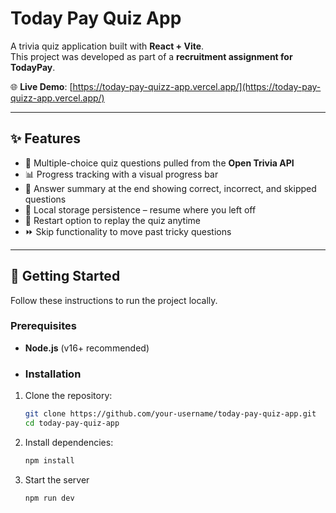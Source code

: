 # Today Pay Quiz App

A trivia quiz application built with **React + Vite**.  
This project was developed as part of a **recruitment assignment for TodayPay**.

🌐 **Live Demo**: [https://today-pay-quizz-app.vercel.app/](https://today-pay-quizz-app.vercel.app/)

---

## ✨ Features

- 🎯 Multiple-choice quiz questions pulled from the **Open Trivia API**  
- 📊 Progress tracking with a visual progress bar  
- 📝 Answer summary at the end showing correct, incorrect, and skipped questions  
- 💾 Local storage persistence – resume where you left off  
- 🔄 Restart option to replay the quiz anytime  
- ⏩ Skip functionality to move past tricky questions  

---

## 🚀 Getting Started

Follow these instructions to run the project locally.

### Prerequisites
- **Node.js** (v16+ recommended)
- ### Installation
1. Clone the repository:
   ```bash
   git clone https://github.com/your-username/today-pay-quiz-app.git
   cd today-pay-quiz-app

2. Install dependencies:
   ```bash
   npm install

2. Start the server
   ```bash
   npm run dev
